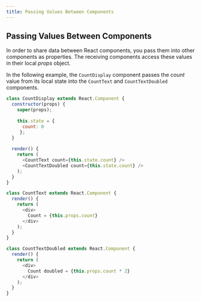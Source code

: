```yaml
---
title: Passing Values Between Components
---
```

## Passing Values Between Components

In order to share data between React components, you pass them into other components as properties. The receiving components access these values in their local *props* object.

In the following example, the `CountDisplay` component passes the *count* value from its local state into the `CountText` and `CountTextDoubled` components.
```javascript
class CountDisplay extends React.Component {
  constructor(props) {
    super(props);
    
    this.state = {
      count: 0
     };
  }
  
  render() {
    return (
      <CountText count={this.state.count} />
      <CountTextDoubled count={this.state.count} />
    );
  }
}

class CountText extends React.Component {
  render() {
    return (
      <div>
        Count = {this.props.count}
      </div>
    );
  }
}

class CountTextDoubled extends React.Component {
  render() {
    return (
      <div>
        Count doubled = {this.props.count * 2}
      </div>
    );
  }
}
```
